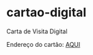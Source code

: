 # cartao-digital
Carta de Visita Digital

Endereço do cartão: [AQUI](https://sergioribeiro7820.github.io/cartao-digital/)


